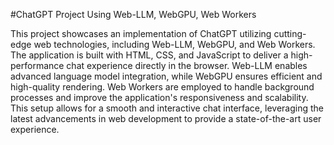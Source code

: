 #ChatGPT Project Using Web-LLM, WebGPU, Web Workers

This project showcases an implementation of ChatGPT utilizing cutting-edge web technologies, including Web-LLM, WebGPU, and Web Workers. The application is built with HTML, CSS, and JavaScript to deliver a high-performance chat experience directly in the browser. Web-LLM enables advanced language model integration, while WebGPU ensures efficient and high-quality rendering. Web Workers are employed to handle background processes and improve the application's responsiveness and scalability. This setup allows for a smooth and interactive chat interface, leveraging the latest advancements in web development to provide a state-of-the-art user experience.
